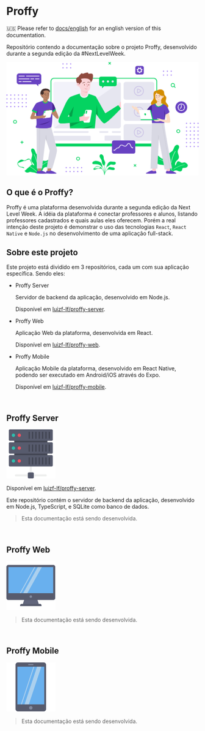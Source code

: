 # Proffy

🇺🇸 Please refer to [docs/english](./docs/english/README.md) for an english version of this documentation.

Repositório contendo a documentação sobre o projeto Proffy, desenvolvido durante a segunda edição da #NextLevelWeek.

![alt text](./docs/resources/img/landing.svg 'Proffy')

## O que é o Proffy?

Proffy é uma plataforma desenvolvida durante a segunda edição da Next Level Week. A idéia da plataforma é conectar professores e alunos, listando professores cadastrados e quais aulas eles oferecem. Porém a real intenção deste projeto é demonstrar o uso das tecnologias `React`, `React Native` e `Node.js` no desenvolvimento de uma aplicação full-stack.

## Sobre este projeto

Este projeto está dividido em 3 repositórios, cada um com sua aplicação específica. Sendo eles:

- Proffy Server

  Servidor de backend da aplicação, desenvolvido em Node.js.

  Disponível em [luizf-lf/proffy-server](https://github.com/luizf-lf/proffy-server).

- Proffy Web

  Aplicação Web da plataforma, desenvolvida em React.

  Disponível em [luizf-lf/proffy-web](https://github.com/luizf-lf/proffy-web).

- Proffy Mobile

  Aplicação Mobile da plataforma, desenvolvido em React Native, podendo ser executado em Android/iOS através do Expo.

  Disponível em [luizf-lf/proffy-mobile](https://github.com/luizf-lf/proffy-mobile).

<br>

## Proffy Server

<img src="./docs/resources/img/icons/servers.svg" height="128px" />

Disponível em [luizf-lf/proffy-server](https://github.com/luizf-lf/proffy-server).

Este repositório contém o servidor de backend da aplicação, desenvolvido em Node.js, TypeScript, e SQLite como banco de dados.

> Esta documentação está sendo desenvolvida.

<br>

## Proffy Web

<img src="./docs/resources/img/icons/monitor-screen.svg" height="128px" />

> Esta documentação está sendo desenvolvida.

<br>

## Proffy Mobile

<img src="./docs/resources/img/icons/smartphone.svg" height="128px" />

> Esta documentação está sendo desenvolvida.

<br>
